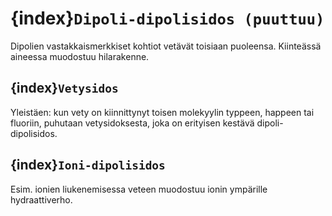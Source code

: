 # {index}`Dipoli-dipolisidos (puuttuu)`
Dipolien vastakkaismerkkiset kohtiot vetävät toisiaan puoleensa. Kiinteässä aineessa muodostuu hilarakenne.

## {index}`Vetysidos`
Yleistäen: kun vety on kiinnittynyt toisen molekyylin typpeen, happeen tai fluoriin, puhutaan vetysidoksesta, joka on erityisen kestävä dipoli-dipolisidos.

## {index}`Ioni-dipolisidos`
Esim. ionien liukenemisessa veteen muodostuu ionin ympärille hydraattiverho.